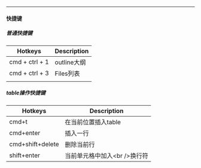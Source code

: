 

---

#### 快捷键

##### 普通快捷键

| Hotkeys        | Description |
| -------------- | ----------- |
| cmd + ctrl + 1 | outline大纲 |
| cmd + ctrl + 3 | Files列表   |
|                |             |



##### table操作快捷键

| Hotkeys          | Description                   |
| ---------------- | ----------------------------- |
| cmd+t            | 在当前位置插入table           |
| cmd+enter        | 插入一行                      |
| cmd+shift+delete | 删除当前行                    |
| shift+enter      | 当前单元格中加入<br \/>换行符 |

